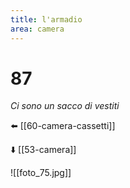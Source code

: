 ```yaml
---
title: l'armadio
area: camera
---
```

# 87
_Ci sono un sacco di vestiti_

⬅️ [[60-camera-cassetti]]

⬇️ [[53-camera]]

![[foto_75.jpg]]